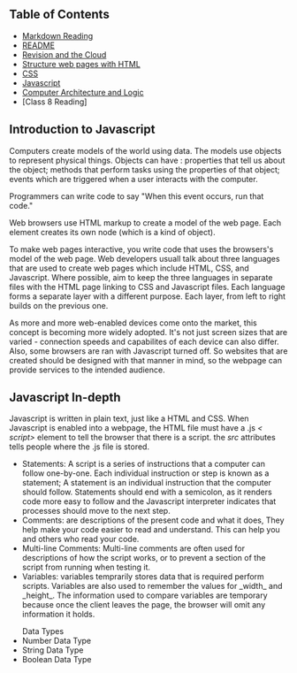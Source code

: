 ## Table of Contents

- [Markdown Reading](markdown.md)
- [README](README.md)
- [Revision and the Cloud](revisions-and-the-cloud.md)
- [Structure web pages with HTML](structurehtml.md)
- [CSS](css.md)
- [Javascript](js.md)
- [Computer Architecture and Logic](comparch.md)
- [Class 8 Reading]

## Introduction to Javascript

Computers create models of the world using data. The models use objects to represent physical things. Objects can have : properties that tell us about the object; methods that perform tasks using the properties of that object; events which are triggered when a user interacts with the computer.

Programmers can write code to say "When this event occurs, run that code."

Web browsers use HTML markup to create a model of the web page. Each element creates its own node (which is a kind of object).

To make web pages interactive, you write code that uses the browsers's model of the web page. Web developers usuall talk about three languages that are used to create web pages which include HTML, CSS, and Javascript. Where possible, aim to keep the three languages in separate files with the HTML page linking to CSS and Javascript files. Each language forms a separate layer with a different purpose. Each layer, from left to right builds on the previous one.

As more and more web-enabled devices come onto the market, this concept is becoming more widely adopted. It's not just screen sizes that are varied - connection speeds and capabilites of each device can also differ. Also, some browsers are ran with Javascript turned off. So websites that are created should be designed with that manner in mind, so the webpage can provide services to the intended audience.

## Javascript In-depth

Javascript is written in plain text, just like a HTML and CSS. When Javascript is enabled into a webpage, the HTML file must have a .js _< script>_ element to tell the browser that there is a script. the _src_ attributes tells people where the .js file is stored.

<ul>
    <li>Statements: A script is a series of instructions that a computer can follow one-by-one. Each individual instruction or step is known as a statement; A statement is an individual instruction that the computer should follow. Statements should end with a semicolon, as it renders code more easy to follow and the Javascript interpreter indicates that processes should move to the next step. </li>
    <li>Comments: are descriptions of the present code and what it does, They help make your code easier to read and understand. This can help you and others who read your code.</li>
    <li>Multi-line Comments: Multi-line comments are often used for descriptions of how the script works, or to prevent a section of the script from running when testing it.</li>
    <li>Variables: variables temprarily stores data that is required perform scripts. Variables are also used to remember the values for _width_ and _height_. The information used to compare variables are temporary because once the client leaves the page, the browser will omit any information it holds.</li>
</ul>

<ul> Data Types
    <li> Number Data Type </li>
    <li> String Data Type </li>
    <li> Boolean Data Type </li>
</ul>

